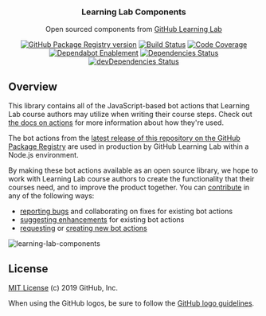 <h3 align="center">Learning Lab Components</h3>
<p align="center">Open sourced components from <a href="https://lab.github.com/">GitHub Learning Lab</a></p>
<p align="center">
  <a href="https://github.com/github/learning-lab-components/packages/11396"><img src="https://img.shields.io/github/release/github/learning-lab-components.svg?label=GPR&logo=github" alt="GitHub Package Registry version" /></a>
  <a href="https://github.com/github/learning-lab-components/actions"><img src="https://github.com/github/learning-lab-components/workflows/CI%20Build/badge.svg" alt="Build Status" /></a>
  <a href="https://codecov.io/gh/github/learning-lab-components"><img src="https://img.shields.io/codecov/c/gh/github/learning-lab-components.svg?label=codecov&logo=codecov&logoColor=FFFFFF" alt="Code Coverage" /></a>
  <a href="https://github.com/github/learning-lab-components/pulls?q=is%3Aopen+is%3Apr+label%3Adependencies"><img src="https://api.dependabot.com/badges/status?host=github&repo=github/learning-lab-components" alt="Dependabot Enablement" /></a>
  <a href="https://david-dm.org/github/learning-lab-components"><img src="https://img.shields.io/david/github/learning-lab-components.svg" alt="Dependencies Status" /></a>
  <a href="https://david-dm.org/github/learning-lab-components?type=dev"><img src="https://img.shields.io/david/dev/github/learning-lab-components.svg?label=devDependencies" alt="devDependencies Status" /></a>
</p>

## Overview

This library contains all of the JavaScript-based bot actions that Learning Lab course authors may utilize when writing their course steps. Check out [the docs on actions](https://lab.github.com/docs/using-actions) for more information about how they're used.

The bot actions from the [latest release of this repository on the GitHub Package Registry](https://github.com/github/learning-lab-components/packages/11396) are used in production by GitHub Learning Lab within a Node.js environment.

By making these bot actions available as an open source library, we hope to work with Learning Lab course authors to create the functionality that their courses need, and to improve the product together. You can [contribute](.github/CONTRIBUTING.md) in any of the following ways:
 - [reporting bugs](https://github.com/github/learning-lab-components/issues/new?labels=bug&template=bug_report.md) and collaborating on fixes for existing bot actions
 - [suggesting enhancements](https://github.com/github/learning-lab-components/issues/new?labels=enhancement&template=feature_request.md) for existing bot actions
 - [requesting](https://github.com/github/learning-lab-components/issues/new?labels=enhancement&template=feature_request.md) or [creating new bot actions](actions/README.md#adding-a-new-action)

![learning-lab-components](https://user-images.githubusercontent.com/417751/61059163-2f0cea00-a3be-11e9-8e70-c87d9ba54f92.png)

## License

[MIT License](LICENSE.md) (c) 2019 GitHub, Inc.

When using the GitHub logos, be sure to follow the [GitHub logo guidelines](https://github.com/logos).
